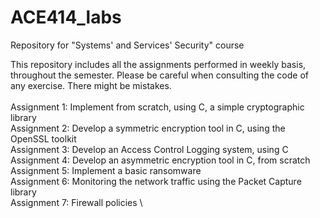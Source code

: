 # ACE414_labs
Repository for "Systems' and Services' Security" course 

This repository includes all the assignments performed in weekly basis, throughout the semester. Please be careful when consulting the code of any exercise. There might be mistakes. \
<br>
Assignment 1: Implement from scratch, using C, a simple cryptographic library \
Assignment 2: Develop a symmetric encryption tool in C, using the OpenSSL toolkit \
Assignment 3: Develop an Access Control Logging system, using C \
Assignment 4: Develop an asymmetric encryption tool in C, from scratch \
Assignment 5: Implement a basic ransomware \
Assignment 6: Monitoring the network traffic using the Packet Capture library \
Assignment 7: Firewall policies \
